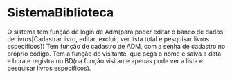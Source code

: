 # SistemaBiblioteca
O sistema tem função de login de Adm(para poder editar o banco de dados de livros[Cadastrar livro, editar, excluir, ver lista total e pesquisar livros específicos])
Tem função de cadastro de ADM, com a senha de cadastro no próprio código.
Tem a função de visitante, que pega o nome e salva a data e hora e registra no BD(na função visitante apenas pode ver a lista e pesquisar livros específicos).
